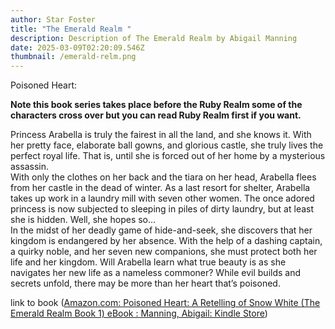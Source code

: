 ```yaml
---
author: Star Foster
title: "The Emerald Realm "
description: Description of The Emerald Realm by Abigail Manning
date: 2025-03-09T02:20:09.546Z
thumbnail: /emerald-relm.png
---
```

Poisoned Heart:

**N﻿ote this book series takes place before the Ruby Realm some of the characters cross over but you can read Ruby Realm first if you want.**

Princess Arabella is truly the fairest in all the land, and she knows it. With her pretty face, elaborate ball gowns, and glorious castle, she truly lives the perfect royal life. That is, until she is forced out of her home by a mysterious assassin.\
With only the clothes on her back and the tiara on her head, Arabella flees from her castle in the dead of winter. As a last resort for shelter, Arabella takes up work in a laundry mill with seven other women. The once adored princess is now subjected to sleeping in piles of dirty laundry, but at least she is hidden. Well, she hopes so…\
In the midst of her deadly game of hide-and-seek, she discovers that her kingdom is endangered by her absence. With the help of a dashing captain, a quirky noble, and her seven new companions, she must protect both her life and her kingdom. Will Arabella learn what true beauty is as she navigates her new life as a nameless commoner? While evil builds and secrets unfold, there may be more than her heart that’s poisoned.

link to book ([Amazon.com: Poisoned Heart: A Retelling of Snow White (The Emerald Realm Book 1) eBook : Manning, Abigail: Kindle Store](https://www.amazon.com/Poisoned-Heart-Retelling-White-Emerald-ebook/dp/B09L6LGFBF)﻿)